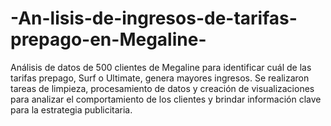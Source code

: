 # -An-lisis-de-ingresos-de-tarifas-prepago-en-Megaline-
Análisis de datos de 500 clientes de Megaline para identificar cuál de las tarifas prepago, Surf o Ultimate, genera mayores ingresos. Se realizaron tareas de limpieza, procesamiento de datos y creación de visualizaciones para analizar el comportamiento de los clientes y brindar información clave para la estrategia publicitaria.
